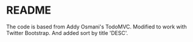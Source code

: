 # README #

The code is based from Addy Osmani's TodoMVC. Modified to work with Twitter Bootstrap. And added sort by title 'DESC'.